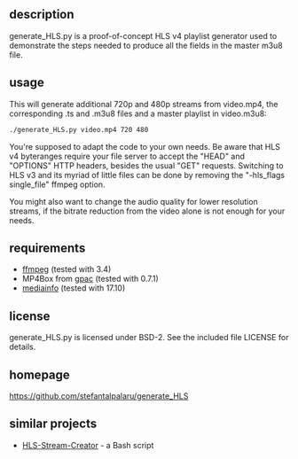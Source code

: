 ## description

generate\_HLS.py is a proof-of-concept HLS v4 playlist generator used to
demonstrate the steps needed to produce all the fields in the master m3u8 file.

## usage

This will generate additional 720p and 480p streams from video.mp4, the
corresponding .ts and .m3u8 files and a master playlist in video.m3u8:

```sh
./generate_HLS.py video.mp4 720 480
```

You're supposed to adapt the code to your own needs. Be aware that HLS v4
byteranges require your file server to accept the "HEAD" and "OPTIONS" HTTP
headers, besides the usual "GET" requests. Switching to HLS v3 and its myriad
of little files can be done by removing the "-hls\_flags single\_file" ffmpeg
option.

You might also want to change the audio quality for lower resolution streams,
if the bitrate reduction from the video alone is not enough for your needs.

## requirements

- [ffmpeg][1] (tested with 3.4)
- MP4Box from [gpac][2] (tested with 0.7.1)
- [mediainfo][3] (tested with 17.10)

## license

generate\_HLS.py is licensed under BSD-2. See the included file LICENSE for
details.

## homepage

https://github.com/stefantalpalaru/generate_HLS

## similar projects

- [HLS-Stream-Creator][4] - a Bash script

[1]: http://ffmpeg.org/
[2]: http://gpac.wp.mines-telecom.fr/
[3]: https://mediaarea.net/en/MediaInfo
[4]: https://github.com/bentasker/HLS-Stream-Creator

